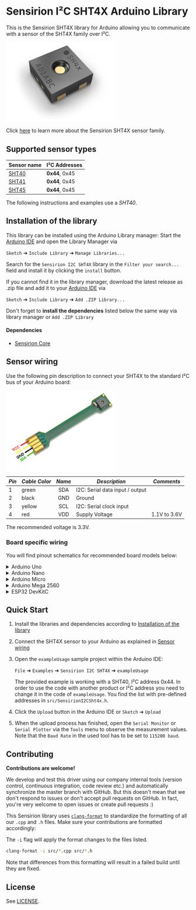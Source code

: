 # Sensirion I²C SHT4X Arduino Library

This is the Sensirion SHT4X library for Arduino allowing you to 
communicate with a sensor of the SHT4X family over I²C.

<img src="images/SHT4x.png" width="300px">

Click [here](https://sensirion.com/products/catalog/SEK-SHT40/) to learn more about the Sensirion SHT4X sensor family.



## Supported sensor types

| Sensor name   | I²C Addresses  |
| ------------- | -------------- |
|[SHT40](https://sensirion.com/products/catalog/SHT40/)| **0x44**, 0x45|
|[SHT41](https://sensirion.com/products/catalog/SHT41/)| **0x44**, 0x45|
|[SHT45](https://sensirion.com/products/catalog/SHT45/)| **0x44**, 0x45|

The following instructions and examples use a *SHT40*.



## Installation of the library

This library can be installed using the Arduino Library manager:
Start the [Arduino IDE](http://www.arduino.cc/en/main/software) and open
the Library Manager via

`Sketch` ➔ `Include Library` ➔ `Manage Libraries...`

Search for the `Sensirion I2C SHT4X` library in the `Filter
your search...` field and install it by clicking the `install` button.

If you cannot find it in the library manager, download the latest release as .zip file 
and add it to your [Arduino IDE](http://www.arduino.cc/en/main/software) via

`Sketch` ➔ `Include Library` ➔ `Add .ZIP Library...`

Don't forget to **install the dependencies** listed below the same way via library 
manager or `Add .ZIP Library`

#### Dependencies
* [Sensirion Core](https://github.com/Sensirion/arduino-core)

## Sensor wiring

Use the following pin description to connect your SHT4X to the standard I²C bus of your Arduino board:

<img src="images/SHT40_pinout.png" width="300px">

| *Pin* | *Cable Color* | *Name* | *Description*  | *Comments* |
|-------|---------------|:------:|----------------|------------|
| 1 | green | SDA | I2C: Serial data input / output | 
| 2 | black | GND | Ground | 
| 3 | yellow | SCL | I2C: Serial clock input | 
| 4 | red | VDD | Supply Voltage | 1.1V to 3.6V




The recommended voltage is 3.3V.

### Board specific wiring
You will find pinout schematics for recommended board models below:



<details><summary>Arduino Uno</summary>
<p>

| *SHT4X* | *SHT4X Pin* | *Cable Color* | *Board Pin* |
| :---: | --- | --- | --- |
| SDA | 1 | green | D18/SDA |
| GND | 2 | black | GND |
| SCL | 3 | yellow | D19/SCL |
| VDD | 4 | red | 3.3V |



<img src="images/Arduino-Uno-Rev3-i2c-pinout-3.3V.png" width="600px">
</p>
</details>



<details><summary>Arduino Nano</summary>
<p>

| *SHT4X* | *SHT4X Pin* | *Cable Color* | *Board Pin* |
| :---: | --- | --- | --- |
| SDA | 1 | green | A4 |
| GND | 2 | black | GND |
| SCL | 3 | yellow | A5 |
| VDD | 4 | red | 3.3V |



<img src="images/Arduino-Nano-i2c-pinout-3.3V.png" width="600px">
</p>
</details>



<details><summary>Arduino Micro</summary>
<p>

| *SHT4X* | *SHT4X Pin* | *Cable Color* | *Board Pin* |
| :---: | --- | --- | --- |
| SDA | 1 | green | D2/SDA |
| GND | 2 | black | GND |
| SCL | 3 | yellow | ~D3/SCL |
| VDD | 4 | red | 3.3V |



<img src="images/Arduino-Micro-i2c-pinout-3.3V.png" width="600px">
</p>
</details>



<details><summary>Arduino Mega 2560</summary>
<p>

| *SHT4X* | *SHT4X Pin* | *Cable Color* | *Board Pin* |
| :---: | --- | --- | --- |
| SDA | 1 | green | D20/SDA |
| GND | 2 | black | GND |
| SCL | 3 | yellow | D21/SCL |
| VDD | 4 | red | 3.3V |



<img src="images/Arduino-Mega-2560-Rev3-i2c-pinout-3.3V.png" width="600px">
</p>
</details>



<details><summary>ESP32 DevKitC</summary>
<p>

| *SHT4X* | *SHT4X Pin* | *Cable Color* | *Board Pin* |
| :---: | --- | --- | --- |
| SDA | 1 | green | GPIO 21 |
| GND | 2 | black | GND |
| SCL | 3 | yellow | GPIO 22 |
| VDD | 4 | red | 3V3 |



<img src="images/esp32-devkitc-i2c-pinout-3.3V.png" width="600px">
</p>
</details>


## Quick Start

1. Install the libraries and dependencies according to [Installation of the library](#installation-of-the-library)

2. Connect the SHT4X sensor to your Arduino as explained in [Sensor wiring](#sensor-wiring)

3. Open the `exampleUsage` sample project within the Arduino IDE:

   `File` ➔ `Examples` ➔ `Sensirion I2C SHT4X` ➔ `exampleUsage`

  
   The provided example is working with a SHT40, I²C address 0x44.
   In order to use the code with another product or I²C address you need to change it in the code of `exampleUsage`. 
   You find the list with pre-defined addresses in `src/SensirionI2CSht4x.h`.


5. Click the `Upload` button in the Arduino IDE or `Sketch` ➔ `Upload`

4. When the upload process has finished, open the `Serial Monitor` or `Serial
   Plotter` via the `Tools` menu to observe the measurement values. Note that
   the `Baud Rate` in the used tool has to be set to `115200 baud`.

## Contributing

**Contributions are welcome!**

We develop and test this driver using our company internal tools (version
control, continuous integration, code review etc.) and automatically
synchronize the master branch with GitHub. But this doesn't mean that we don't
respond to issues or don't accept pull requests on GitHub. In fact, you're very
welcome to open issues or create pull requests :)

This Sensirion library uses
[`clang-format`](https://releases.llvm.org/download.html) to standardize the
formatting of all our `.cpp` and `.h` files. Make sure your contributions are
formatted accordingly:

The `-i` flag will apply the format changes to the files listed.

```bash
clang-format -i src/*.cpp src/*.h
```

Note that differences from this formatting will result in a failed build until
they are fixed.


## License

See [LICENSE](LICENSE).
